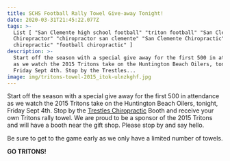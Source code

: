```yaml
---
title: SCHS Football Rally Towel Give-away Tonight!
date: 2020-03-31T21:45:22.077Z
tags: >-
  List [ "San Clemente high school football" "triton football" "San Clemente
  Chiropractor" "chiropractor san clemente" "San Clemente Chiropractic" "sports
  chiropractic" "football chiropractic" ]
description: >-
  Start off the season with a special give away for the first 500 in attendance
  as we watch the 2015 Tritons take on the Huntington Beach Oilers, tonight,
  Friday Sept 4th. Stop by the Trestles...
image: img/tritons-towel-2015_itok-ulnzkghf.jpg
---
```

Start off the season with a special give away for the first 500 in attendance as we watch the 2015 Tritons take on the Huntington Beach Oilers, tonight, Friday Sept 4th. Stop by the [](<>)[Trestles Chiropractic](../why-structural-chiropractic.html "Structural Shift") Booth and receive your own Tritons rally towel. We are proud to be a sponsor of the 2015 Tritons and will have a booth near the gift shop. Please stop by and say hello.

Be sure to get to the game early as we only have a limited number of towels.

**GO TRITONS!**